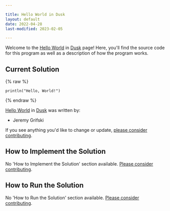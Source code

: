 ```yaml
---

title: Hello World in Dusk
layout: default
date: 2022-04-28
last-modified: 2023-02-05

---
```


Welcome to the [Hello World](https://sampleprograms.io/projects/hello-world) in [Dusk](https://sampleprograms.io/languages/dusk) page! Here, you'll find the source code for this program as well as a description of how the program works.

## Current Solution

{% raw %}

```dusk
println("Hello, World!")
```

{% endraw %}

[Hello World](https://sampleprograms.io/projects/hello-world) in [Dusk](https://sampleprograms.io/languages/dusk) was written by:

- Jeremy Grifski

If you see anything you'd like to change or update, [please consider contributing](https://github.com/TheRenegadeCoder/sample-programs).

## How to Implement the Solution

No 'How to Implement the Solution' section available. [Please consider contributing](https://github.com/TheRenegadeCoder/sample-programs-website).

## How to Run the Solution

No 'How to Run the Solution' section available. [Please consider contributing](https://github.com/TheRenegadeCoder/sample-programs-website).